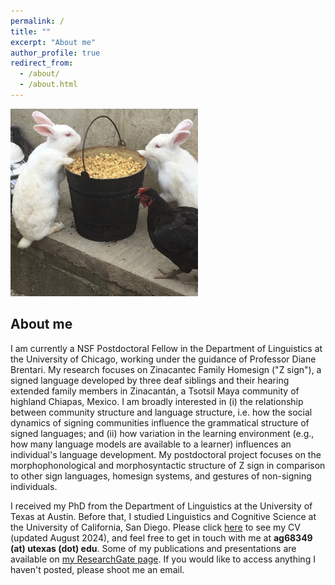 ```yaml
---
permalink: /
title: ""
excerpt: "About me"
author_profile: true
redirect_from: 
  - /about/
  - /about.html
---
```

<img src="/images/Z_Bunnies.png" width = "300" height = "300">

## About me
I am currently a NSF Postdoctoral Fellow in the Department of Linguistics at the University of Chicago, working under the guidance of Professor Diane Brentari. My research focuses on Zinacantec Family Homesign ("Z sign"), a signed language developed by three deaf siblings and their hearing extended family members in Zinacantán, a Tsotsil Maya community of highland Chiapas, Mexico. I am broadly interested in (i) the relationship between community structure and language structure, i.e. how the social dynamics of signing communities influence the grammatical structure of signed languages; and (ii) how variation in the learning environment (e.g., how many language models are available to a learner) influences an individual's language development. My postdoctoral project focuses on the morphophonological and morphosyntactic structure of Z sign in comparison to other sign languages, homesign systems, and gestures of non-signing individuals.

I received my PhD from the Department of Linguistics at the University of Texas at Austin. Before that, I studied Linguistics and Cognitive Science at the University of California, San Diego. Please click [here](https://austin-german.github.io/files/CV_AustinGerman.pdf) to see my CV (updated August 2024), and feel free to get in touch with me at **ag68349 (at) utexas (dot) edu**. Some of my publications and presentations are available on [my ResearchGate page](https://www.researchgate.net/profile/Austin-German). If you would like to access anything I haven't posted, please shoot me an email.
